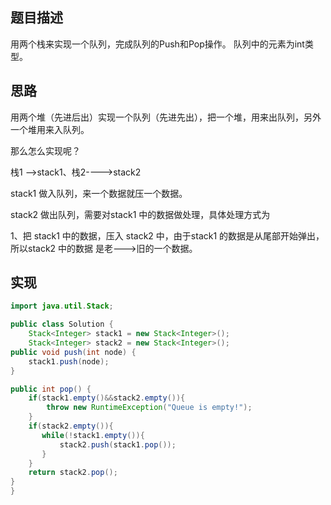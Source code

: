 ## 题目描述

用两个栈来实现一个队列，完成队列的Push和Pop操作。 队列中的元素为int类型。

## 思路

用两个堆（先进后出）实现一个队列（先进先出），把一个堆，用来出队列，另外一个堆用来入队列。

那么怎么实现呢？

栈1 -->stack1、栈2---->stack2

stack1 做入队列，来一个数据就压一个数据。

stack2 做出队列，需要对stack1 中的数据做处理，具体处理方式为

1、把 stack1 中的数据，压入 stack2 中，由于stack1 的数据是从尾部开始弹出，所以stack2 中的数据 是老--->旧的一个数据。

## 实现


```java
import java.util.Stack;

public class Solution {
    Stack<Integer> stack1 = new Stack<Integer>();
    Stack<Integer> stack2 = new Stack<Integer>();
public void push(int node) {
    stack1.push(node);
}

public int pop() {
    if(stack1.empty()&&stack2.empty()){
        throw new RuntimeException("Queue is empty!");
    }
    if(stack2.empty()){
       while(!stack1.empty()){
           stack2.push(stack1.pop());
       } 
    }
    return stack2.pop();
}
}
```
